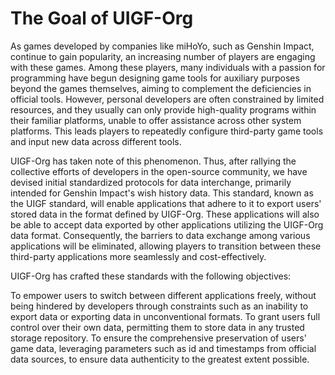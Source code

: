 # The Goal of UIGF-Org

As games developed by companies like miHoYo, such as Genshin Impact, continue to gain popularity, an increasing number of players are engaging with these games. Among these players, many individuals with a passion for programming have begun designing game tools for auxiliary purposes beyond the games themselves, aiming to complement the deficiencies in official tools. However, personal developers are often constrained by limited resources, and they usually can only provide high-quality programs within their familiar platforms, unable to offer assistance across other system platforms. This leads players to repeatedly configure third-party game tools and input new data across different tools.

UIGF-Org has taken note of this phenomenon. Thus, after rallying the collective efforts of developers in the open-source community, we have devised initial standardized protocols for data interchange, primarily intended for Genshin Impact's wish history data. This standard, known as the UIGF standard, will enable applications that adhere to it to export users' stored data in the format defined by UIGF-Org. These applications will also be able to accept data exported by other applications utilizing the UIGF-Org data format. Consequently, the barriers to data exchange among various applications will be eliminated, allowing players to transition between these third-party applications more seamlessly and cost-effectively.

UIGF-Org has crafted these standards with the following objectives:

To empower users to switch between different applications freely, without being hindered by developers through constraints such as an inability to export data or exporting data in unconventional formats.
To grant users full control over their own data, permitting them to store data in any trusted storage repository.
To ensure the comprehensive preservation of users' game data, leveraging parameters such as id and timestamps from official data sources, to ensure data authenticity to the greatest extent possible.




